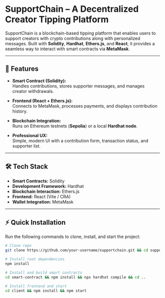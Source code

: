 # SupportChain – A Decentralized Creator Tipping Platform  

SupportChain is a blockchain-based tipping platform that enables users to support creators with crypto contributions along with personalized messages. Built with **Solidity**, **Hardhat**, **Ethers.js**, and **React**, it provides a seamless way to interact with smart contracts via **MetaMask**.  

---

## 🚀 Features  

- **Smart Contract (Solidity):**  
  Handles contributions, stores supporter messages, and manages creator withdrawals.  

- **Frontend (React + Ethers.js):**  
  Connects to MetaMask, processes payments, and displays contribution history.  

- **Blockchain Integration:**  
  Runs on Ethereum testnets (**Sepolia**) or a local **Hardhat node**.  

- **Professional UX:**  
  Simple, modern UI with a contribution form, transaction status, and supporter list.  

---

## 🛠 Tech Stack  

- **Smart Contracts:** Solidity  
- **Development Framework:** Hardhat  
- **Blockchain Interaction:** Ethers.js  
- **Frontend:** React (Vite / CRA)  
- **Wallet Integration:** MetaMask  

---

## ⚡ Quick Installation 

Run the following commands to clone, install, and start the project:

```bash
# Clone repo
git clone https://github.com/your-username/supportchain.git && cd supportchain

# Install root dependencies
npm install

# Install and build smart contracts
cd smart-contract && npm install && npx hardhat compile && cd ..

# Install frontend and start
cd client && npm install && npm start

